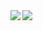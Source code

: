 <a href="https://llukk.carrd.co/">
  <img align="left" src="https://github-readme-stats.vercel.app/api?username=LuK050&count_private=true&show_icons=true&theme=github_dark&text_color=ededed&hide_border=true&hide=issues&disable_animations=true&cache_seconds=7200" />
</a>
<a href="https://llukk.carrd.co/">
  <img align="left" src="https://github-readme-stats.vercel.app/api/top-langs/?username=LuK050&count_private=true&langs_count=8&theme=github_dark&text_color=ededed&card_width=230&hide_border=true&layout=compact&cache_seconds=7200" />
</a>

  

